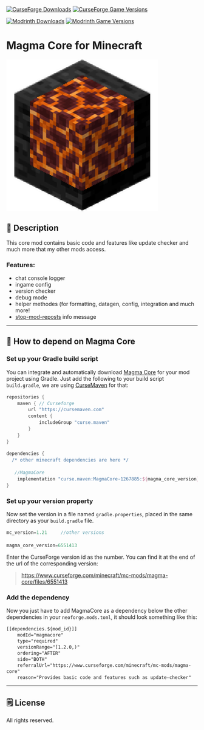 [![CurseForge Downloads](https://cf.way2muchnoise.eu/1267885.svg?badge_style=for_the_badge)][cf_mod] [![CurseForge Game Versions](https://cf.way2muchnoise.eu/versions/1267885.svg?badge_style=for_the_badge)][cf_mod]

[![Modrinth Downloads](https://img.shields.io/modrinth/dt/rqi506vX?label=Modrinth&logo=modrinth&style=for-the-badge)][mr_mod] [![Modrinth Game Versions](https://img.shields.io/modrinth/game-versions/rqi506vX?label=Available%20for&logo=modrinth&style=for-the-badge)][mr_mod]

# Magma Core for Minecraft

![Logo](https://github.com/XxRexRaptorxX/MagmaCore/blob/main/src/main/resources/logo.png?raw=true)

## 📖 Description

This core mod contains basic code and features like update checker and much more that my other mods access.


### Features:

- chat console logger
- ingame config
- version checker
- debug mode
- helper methodes (for formatting, datagen, config, integration and much more!
- [stop-mod-reposts](https://vazkii.net/repost/) info message

-----

## 📄 How to depend on Magma Core


### Set up your Gradle build script

You can integrate and automatically download [Magma Core][cf_mod] for your mod project using Gradle.
Just add the following to your build script ```build.gradle```, we are using [CurseMaven](https://cursemaven.com/) for that:

````gradle
repositories {
    maven { // Curseforge
        url "https://cursemaven.com"
        content {
            includeGroup "curse.maven"
        }
    }
}
````
````gradle
dependencies {
  /* other minecraft dependencies are here */
  
   //MagmaCore
    implementation "curse.maven:MagmaCore-1267885:${magma_core_version}"
}
````


###  Set up your version property

Now set the version in a file named ```gradle.properties```, placed in the same directory as your ```build.gradle``` file.

```gradle
mc_version=1.21     //other versions

magma_core_version=6551413
```

Enter the CurseForge version id as the number. You can find it at the end of the url of the corresponding version:
> https://www.curseforge.com/minecraft/mc-mods/magma-core/files/6551413


### Add the dependency
Now you just have to add MagmaCore as a dependency below the other dependencies in your ```neoforge.mods.toml```, it should look something like this:

```properties
[[dependencies.${mod_id}]]
    modId="magmacore"
    type="required"
    versionRange="[1.2.0,)"
    ordering="AFTER"
    side="BOTH"
    referralUrl="https://www.curseforge.com/minecraft/mc-mods/magma-core"
    reason="Provides basic code and features such as update-checker"
```

-----

## 🗒️ License

All rights reserved.

[cf_mod]: https://www.curseforge.com/minecraft/mc-mods/magma-core
[mr_mod]: https://modrinth.com/mod/magma-core
